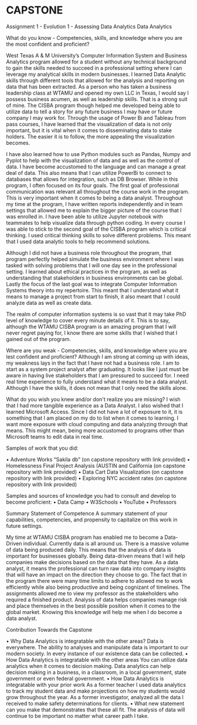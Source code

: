 # CAPSTONE 
Assignment 1 - Evolution 1 - Assessing Data Analytics
Data Analytics


What do you know - Competencies, skills, and knowledge where you are the most confident and proficient?

West Texas A & M University’s Computer Information System and Business Analytics program allowed for a student without any technical background to gain the skills needed to succeed in a professional setting where I can leverage my analytical skills in modern businesses. I learned Data Analytic skills through different tools that allowed for the analysis and reporting on data that has been extracted. As a person who has taken a business leadership class at WTAMU and opened my own LLC in Texas, I would say I possess business acumen, as well as leadership skills. That is a strong suit of mine. The CISBA program though helped me developed being able to utilize data to tell a story for any future business I may have or future company I may work for. Through the usage of Power Bi and Tableau from pass courses, I have learned that the visualization of data is not only important, but it is vital when it comes to disseminating data to stake holders. The easier it is to follow, the more appealing the visualization becomes. 

I have also learned how to use Python modules such as Pandas, Numpy and Pyplot to help with the visualization of data and as well as the control of data. I have become accustomed to the language and can manage a great deal of data. This also means that I can utilize PowerBi to connect to databases that allows for integration, such as DB Browser.  While in this program, I often focused on its four goals. The first goal of professional communication was relevant all throughout the course work in the program. This is very important when it comes to being a data analyst. Throughout my time at the program, I have written reports independently and in team settings that allowed me to explain the bigger picture of the course that I was enrolled in. I have been able to utilize Jupyter notebook with teammates to help visualize data through python coding. In every course I was able to stick to the second goal of the CISBA program which is critical thinking. I used critical thinking skills to solve different problems. This meant that I used data analytic tools to help recommend solutions.

 Although I did not have a business role throughout the program, that program perfectly helped simulate the business environment where I was tasked with solving problems that I will one day see in the professional setting. I learned about ethical practices in the program, as well as understanding that stakeholders in business environments can be global. Lastly the focus of the last goal was to integrate Computer Information Systems theory into my repertoire. This meant that I understand what it means to manage a project from start to finish, it also meant that I could analyze data as well as create data.

The realm of computer information systems is so vast that it may take PhD level of knowledge to cover every minute details of it. This is to say, although the WTAMU CISBA program is an amazing program that I will never regret paying for, I know there are some skills that I wished that I gained out of the program. 



Where are you weak - Competencies, skills, and knowledge where you are lest confident and proficient?
Although I am strong at coming up with ideas, my weakness lays in the fact that I have not had a business role. I am to start as a system project analyst after graduating. It looks like I just must be aware in having live stakeholders that I am pressured to succeed for. I need real time experience to fully understand what it means to be a data analyst. Although I have the skills, it does not mean that I only need the skills alone.

What do you wish you knew and/or don't realize you are missing?
I wish that I had more tangible experience as a Data Analyst. I also wished that I learned Microsoft Access. Since I did not have a lot of exposure to it, it is something that I am placed on my do to list when it comes to learning. I want more exposure with cloud computing and data analyzing through that means. This might mean, being more accustomed to programs other than Microsoft teams to edit data in real time.


Samples of work that you did:

•	Adventure Works “Sakila db” (on capstone repository with link provided)
•	Homelessness Final Project Analysis (AUSTIN and California (on capstone repository with link provided)
•	Data Cart Data Visualization (on capstone repository with link provided)
•	Exploring NYC accident rates (on capstone repository with link provided)

Samples and sources of knowledge you had to consult and develop to become proficient:
•	Data Camp
•	W3Schools
•	YouTube
•	Professors

Summary Statement of Competence
A summary statement of your capabilities, competencies, and propensity to capitalize on this work in future settings.

My time at WTAMU CISBA program has enabled me to become a Data-Driven individual. Currently data is all around us.  There is a massive volume of data being produced daily. This means that the analysis of data is important for businesses globally. Being data-driven means that I will help companies make decisions based on the data that they have. As a data analyst, it means the professional can turn raw data into company insights that will have an impact on the direction they choose to go. The fact that in the program there were many time limits to adhere to allowed me to work efficiently while also being productive and being cognizant of timelines. The assignments allowed me to view my professor as the stakeholders who required a finished product. Analysis of data helps companies manage risk and place themselves in the best possible position when it comes to the global market. Knowing this knowledge will help me when I do become a data analyst. 


Contribution Towards the Capstone

•	Why Data Analytics is integratable with the other areas?
Data is everywhere. The ability to analyses and manipulate data is important to our modern society. In every instance of our existence data can be collected.
•	How Data Analytics is integratable with the other areas
You can utilize data analytics when it comes to decision making. Data analytics can help decision making in a business, in a classroom, in a local government, state government or even federal government. 
•	How Data Analytics is integratable with your prior work
As a former teacher I used data analytics to track my student data and make projections on how my students would grow throughout the year. As a former investigator, analyzed all the data I received to make safety determinations for clients. 
•	What new statement can you make that demonstrates that these all fit.
The analysis of data will continue to be important no matter what career path I take.

